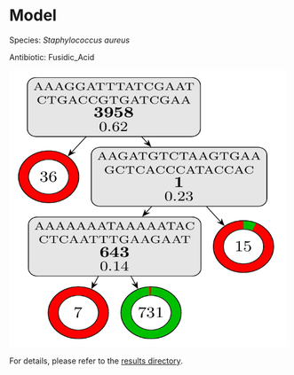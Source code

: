 
# Model

Species: *Staphylococcus aureus*

Antibiotic: Fusidic_Acid

<a href="./model.pdf"><img src="./model.png" width=500 height=500 /></a>

For details, please refer to the [results directory](../../../../../results/cart_b/staphylococcus%20aureus/fusidic_acid/repeat_2/).

